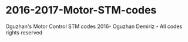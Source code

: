 # 2016-2017-Motor-STM-codes
Oguzhan's Motor Control STM codes 
2016- Oguzhan Demiriz - All codes rights reserved
